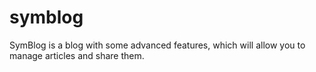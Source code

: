 # symblog
SymBlog is a blog with some advanced features, which will allow you to manage articles and share them.

